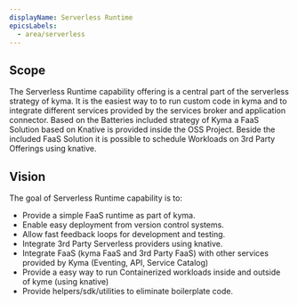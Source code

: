 ```yaml
---
displayName: Serverless Runtime
epicsLabels:
  - area/serverless
---
```

<!-- above metadata will be used on kyma.project.io page to display nice name of capability and have a reference to label that should be used while fetching from ZenHub/GitHub the information about related Epics and their delivery plan   -->

## Scope

The Serverless Runtime capability offering is a central part of the serverless strategy of kyma. It is the easiest way to to run custom code in kyma and to integrate different services provided by the services broker and application connector. Based on the Batteries included strategy of Kyma a FaaS Solution based on Knative is provided inside the OSS Project. Beside the included FaaS Solution it is possible to schedule Workloads on 3rd Party Offerings using knative.

## Vision

The goal of Serverless Runtime capability is to:

- Provide a simple FaaS runtime as part of kyma.
- Enable easy deployment from version control systems.
- Allow fast feedback loops for development and testing.
- Integrate 3rd Party Serverless providers using knative.
- Integrate FaaS (kyma FaaS and 3rd Party FaaS) with other services provided by Kyma (Eventing, API, Service Catalog)
- Provide a easy way to run Containerized workloads inside and outside of kyme (using knative)
- Provide helpers/sdk/utilities to eliminate boilerplate code.
